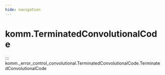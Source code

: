 ```yaml
---
hide: navigation
---
```


# komm.TerminatedConvolutionalCode

::: komm._error_control_convolutional.TerminatedConvolutionalCode.TerminatedConvolutionalCode
